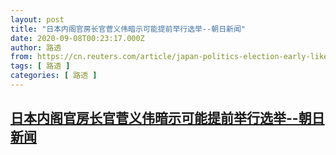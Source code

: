 ```yaml
---
layout: post
title: "日本内阁官房长官菅义伟暗示可能提前举行选举--朝日新闻"
date: 2020-09-08T00:23:17.000Z
author: 路透
from: https://cn.reuters.com/article/japan-politics-election-early-likely-090-idCNKBS25Z00V
tags: [ 路透 ]
categories: [ 路透 ]
---
```

<!--1599524597000-->
[日本内阁官房长官菅义伟暗示可能提前举行选举--朝日新闻](https://cn.reuters.com/article/japan-politics-election-early-likely-090-idCNKBS25Z00V)
------

<div>

</div>

